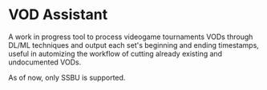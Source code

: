 # VOD Assistant
A work in progress tool to process videogame tournaments VODs through DL/ML techniques and output each set's beginning and ending timestamps, useful in automizing the workflow of cutting already existing and undocumented VODs.

As of now, only SSBU is supported.